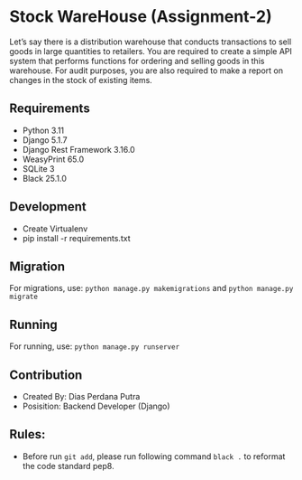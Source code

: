 # Stock WareHouse (Assignment-2)
Let’s say there is a distribution warehouse that conducts transactions to sell goods in large quantities to retailers. You are required to create a simple API system that performs functions for ordering and selling goods in this warehouse. For audit purposes, you are also required to make a report on changes in the stock of existing items.

## Requirements
- Python 3.11
- Django 5.1.7
- Django Rest Framework 3.16.0
- WeasyPrint 65.0
- SQLite 3
- Black 25.1.0

## Development
- Create Virtualenv
- pip install -r requirements.txt

## Migration
For migrations, use: `python manage.py makemigrations` and `python manage.py migrate`

## Running
For running, use: `python manage.py runserver`

## Contribution
- Created By: Dias Perdana Putra
- Posisition: Backend Developer (Django)

## Rules:
- Before run `git add`, please run following command `black .` to reformat the code standard pep8.